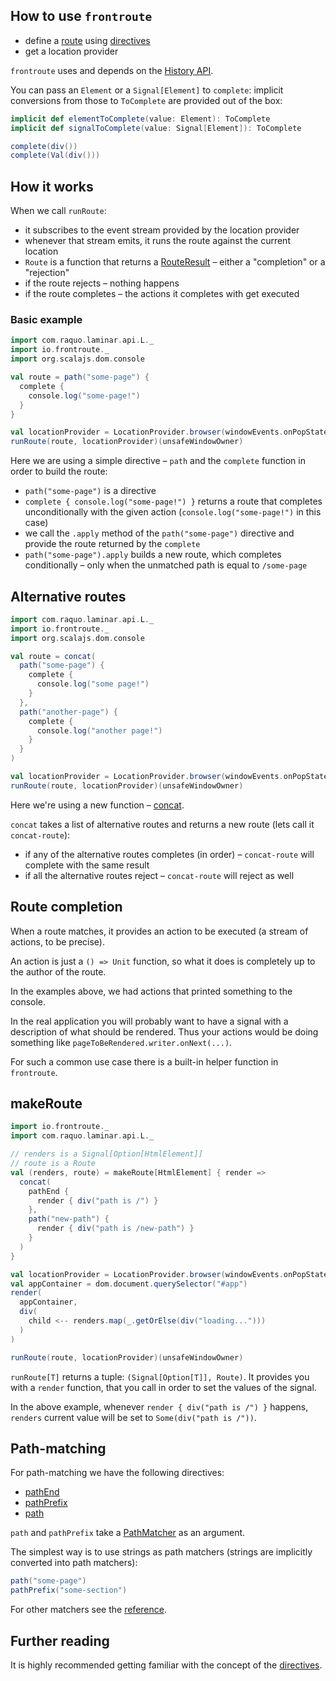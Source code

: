 ## How to use `frontroute`

* define a [route](/overview/route) using [directives](/overview/directive)
* get a location provider

`frontroute` uses and depends on the [History API](https://developer.mozilla.org/en-US/docs/Web/API/History).



You can pass an `Element` or a `Signal[Element]` to `complete`: implicit conversions from those to `ToComplete`
are provided out of the box:

```scala
implicit def elementToComplete(value: Element): ToComplete
implicit def signalToComplete(value: Signal[Element]): ToComplete
```

```scala
complete(div())
complete(Val(div()))
```



## How it works

When we call `runRoute`:
* it subscribes to the event stream provided by the location provider
* whenever that stream emits, it runs the route against the current location 
* `Route` is a function that returns a [RouteResult](/reference/route-result) – either a "completion" or a "rejection"
* if the route rejects – nothing happens
* if the route completes – the actions it completes with get executed 

### Basic example

```scala
import com.raquo.laminar.api.L._
import io.frontroute._
import org.scalajs.dom.console

val route = path("some-page") {
  complete {
    console.log("some-page!")
  }
}

val locationProvider = LocationProvider.browser(windowEvents.onPopState)
runRoute(route, locationProvider)(unsafeWindowOwner)
```

Here we are using a simple directive – `path` and the `complete` function in order to build the route:

* `path("some-page")` is a directive
* `complete { console.log("some-page!") }` returns a route that completes unconditionally with the given action (`console.log("some-page!")` in this case) 
* we call the `.apply` method of the `path("some-page")` directive and provide the route returned by the `complete`
* `path("some-page").apply` builds a new route, which completes conditionally – only when the unmatched path is equal to `/some-page`


## Alternative routes

```scala
import com.raquo.laminar.api.L._
import io.frontroute._
import org.scalajs.dom.console

val route = concat(
  path("some-page") {
    complete {
      console.log("some page!")
    }
  },
  path("another-page") {
    complete {
      console.log("another page!")
    }
  }
)

val locationProvider = LocationProvider.browser(windowEvents.onPopState)
runRoute(route, locationProvider)(unsafeWindowOwner)
```

Here we're using a new function – [concat](/reference/concat). 

`concat` takes a list of alternative routes and returns a new route (lets call it `concat-route`):

* if any of the alternative routes completes (in order) – `concat-route` will complete with the same result 
* if all the alternative routes reject – `concat-route` will reject as well

## Route completion

When a route matches, it provides an action to be executed (a stream of actions, to be precise).

An action is just a `() => Unit` function, so what it does is completely up to the author of the route.

In the examples above, we had actions that printed something to the console. 

In the real application you will probably want to have a signal with a description of what should be rendered. Thus your
actions would be doing something like `pageToBeRendered.writer.onNext(...)`.

For such a common use case there is a built-in helper function in `frontroute`.

## makeRoute

```scala
import io.frontroute._
import com.raquo.laminar.api.L._

// renders is a Signal[Option[HtmlElement]]
// route is a Route
val (renders, route) = makeRoute[HtmlElement] { render =>
  concat(
    pathEnd {
      render { div("path is /") }
    },
    path("new-path") {
      render { div("path is /new-path") }
    }
  )
}

val locationProvider = LocationProvider.browser(windowEvents.onPopState)
val appContainer = dom.document.querySelector("#app")
render(
  appContainer,
  div(
    child <-- renders.map(_.getOrElse(div("loading...")))
  )
)

runRoute(route, locationProvider)(unsafeWindowOwner)
```

`runRoute[T]` returns a tuple: `(Signal[Option[T]], Route)`. It provides you with a `render` function, that you call in order to set the values of the signal.

In the above example, whenever `render { div("path is /") }` happens, `renders` current value will be set to `Some(div("path is /"))`.

## Path-matching

For path-matching we have the following directives:

* [pathEnd](/reference/path-end)
* [pathPrefix](/reference/path-prefix)
* [path](/reference/path)

`path` and `pathPrefix` take a [PathMatcher](/overview/path-matcher) as an argument.

The simplest way is to use strings as path matchers (strings are implicitly converted into path matchers): 

```scala
path("some-page")
pathPrefix("some-section")
```

For other matchers see the [reference](/reference/path-matchers). 

## Further reading

It is highly recommended getting familiar with the concept of the [directives](/overview/directive).

